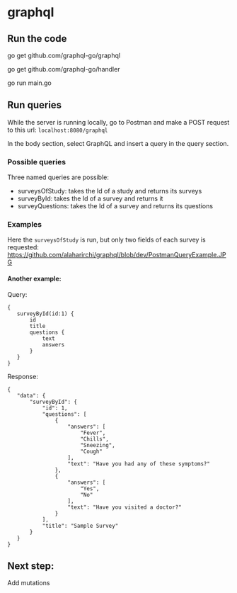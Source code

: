 # graphql
## Run the code
go get github.com/graphql-go/graphql

go get github.com/graphql-go/handler

go run main.go
## Run queries
While the server is running locally, go to Postman and make a POST request to this url:
 `localhost:8080/graphql`
 
 In the body section, select GraphQL and insert a query in the query section.
 
 ### Possible queries
Three named queries are possible:
- surveysOfStudy: takes the Id of a study and returns its surveys
- surveyById: takes the Id of a survey and returns it
- surveyQuestions: takes the Id of a survey and returns its questions
 ### Examples
 Here the `surveysOfStudy` is run, but only two fields of each survey is requested:
 https://github.com/alaharirchi/graphql/blob/dev/PostmanQueryExample.JPG
 
 #### Another example:
 Query:
 ```
 {
    surveyById(id:1) {
        id
        title
        questions {
            text
            answers
        }
    }
}
```
 Response:
 ```
{
	"data": {
		"surveyById": {
			"id": 1,
			"questions": [
				{
					"answers": [
						"Fever",
						"Chills",
						"Sneezing",
						"Cough"
					],
					"text": "Have you had any of these symptoms?"
				},
				{
					"answers": [
						"Yes",
						"No"
					],
					"text": "Have you visited a doctor?"
				}
			],
			"title": "Sample Survey"
		}
	}
}
```
## Next step:
Add mutations
 
